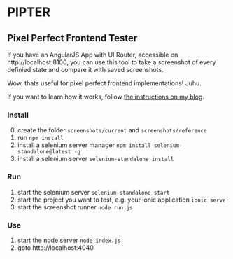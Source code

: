 # PIPTER

## Pixel Perfect Frontend Tester

If you have an AngularJS App with UI Router, accessible on http://localhost:8100, you can use this tool to take a screenshot of every definied state and compare it with saved screenshots.

Wow, thats useful for pixel perfect frontend implementations! Juhu.

If you want to learn how it works, follow [the instructions on my blog](http://www.interaktionsdesigner.de/2015/pixelgenaue-design-umsetzung-mit-angularjs/).



### Install

0. create the folder `screenshots/current` and `screenshots/reference`
1. run `npm install`
2. install a selenium server manager `npm install selenium-standalone@latest -g`
3. install a selenium server `selenium-standalone install`


### Run

1. start the selenium server `selenium-standalone start`
2. start the project you want to test, e.g. your ionic application `ionic serve`
3. start the screenshot runner `node run.js`


### Use

1. start the node server `node index.js`
2. goto http://localhost:4040
